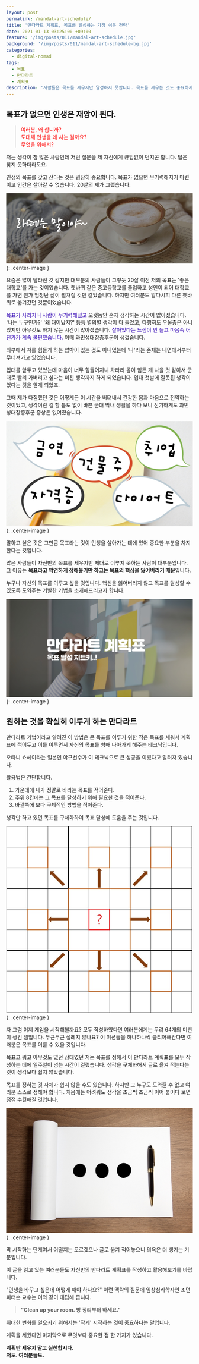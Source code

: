 ```yaml
---
layout: post
permalink: /mandal-art-schedule/
title: '만다라트 계획표, 목표를 달성하는 가장 쉬운 전략'
date: 2021-01-13 03:25:00 +09:00
feature: '/img/posts/011/mandal-art-schedule.jpg'
background: '/img/posts/011/mandal-art-schedule-bg.jpg'
categories:
  - digital-nomad
tags:
  - 목표
  - 만다라트
  - 계획표
description: '사람들은 목표를 세우지만 달성하지 못합니다. 목표를 세우는 것도 중요하지만 달성하기 위한 방법은 더 중요합니다.'
---
```


## 목표가 없으면 인생은 재앙이 된다.

><span style="color:#FF0000;">여러분, 왜 삽니까?<br>
도대체 인생을 왜 사는 걸까요?<br>
무엇을 위해서?</span>

저는 생각이 참 많은 사람인데 저런 질문을 제 자신에게 끊임없이 던지곤 합니다. 답은 찾지 못하더라도요.

인생의 목표를 갖고 산다는 것은 굉장히 중요합니다. 목표가 없으면 무기력해지기 마련이고 인간은 살아갈 수 없습니다. 20살의 제가 그랬습니다.

![라떼](/img/posts/011/latte.jpg){: .center-image }

요즘은 많이 달라진 것 같지만 대부분의 사람들이 그렇듯 20살 이전 저의 목표는 '좋은 대학교'를 가는 것이었습니다. 쳇바퀴 같은 중고등학교를 졸업하고 성인이 되어 대학교를 가면 뭔가 엄청난 삶이 펼쳐질 것만 같았습니다. 하지만 여러분도 알다시피 다른 쳇바퀴로 옮겨갔던 것뿐이었습니다.

<span style="color:#3104B4;">목표가 사라지니 사람이 무기력해졌고</span> 오랫동안 혼자 생각하는 시간이 많아졌습니다. '나는 누구인가?' '왜 태어났지?' 등등 별의별 생각이 다 들었고, 다행히도 우울증은 아니었지만 아무것도 하지 않는 시간이 많아졌습니다. <span style="color:#3104B4;">살아있다는 느낌이 안 들고 마음속 어딘가가 계속 불편했습니다.</span> 이때 과민성대장증후군이 생겼습니다.

외부에서 저를 힘들게 하는 압박이 있는 것도 아니었는데 '나'라는 존재는 내면에서부터 무너져가고 있었습니다.

입대를 앞두고 있었는데 마음이 너무 힘들어지니 차라리 몸이 힘든 게 나을 것 같아서 군대로 빨리 가버리고 싶다는 미친 생각까지 하게 되었습니다. 입대 첫날에 잘못된 생각이었다는 것을 알게 되었죠.

그때 제가 다짐했던 것은 어떻게든 이 시간을 버텨내서 건강한 몸과 마음으로 전역하는 것이었고, 생각이란 걸 할 틈도 없이 바쁜 군대 막내 생활을 하다 보니 신기하게도 과민성대장증후군 증상은 없어졌습니다.

![목표](/img/posts/011/goals.jpg){: .center-image }

말하고 싶은 것은 그만큼 목표라는 것이 인생을 살아가는 데에 있어 중요한 부분을 차지한다는 것입니다.

많은 사람들이 자신만의 목표를 세우지만 제대로 이루지 못하는 사람이 대부분입니다. 그 이유는 **목표라고 막연하게 정해놓기만 하고는 목표의 핵심을 잃어버리기 때문**입니다.

누구나 자신의 목표를 이루고 싶을 것입니다. 핵심을 잃어버리지 않고 목표를 달성할 수 있도록 도와주는 기발한 기법을 소개해드리고자 합니다.

![만다라트](/img/posts/011/mandal-art-schedule.jpg){: .center-image }


## 원하는 것을 확실히 이루게 하는 만다라트

만다라트 기법이라고 알려진 이 방법은 큰 목표를 이루기 위한 작은 목표를 세워서 계획표에 적어두고 이를 이루면서 자신의 목표를 향해 나아가게 해주는 테크닉입니다.

오타니 쇼헤이라는 일본인 야구선수가 이 테크닉으로 큰 성공을 이뤘다고 알려져 있습니다.

활용법은 간단합니다.

1. 가운데에 내가 정말로 바라는 목표를 적어준다.
2. 주위 8칸에는 그 목표를 달성하기 위해 필요한 것을 적어준다.
3. 바깥쪽에 보다 구체적인 방법을 적어준다.

생각만 하고 있던 목표를 구체화하여 목표 달성에 도움을 주는 것입니다.

![계획표](/img/posts/011/mandal.jpg){: .center-image }

자 그럼 이제 게임을 시작해볼까요? 모두 작성하였다면 여러분에게는 무려 64개의 미션이 생긴 셈입니다. 두근두근 설레지 않나요? 이 미션들을 하나하나씩 클리어해간다면 여러분은 목표를 이룰 수 있을 것입니다.

목표고 뭐고 아무것도 없던 상태였던 저는 목표를 정해서 이 만다라트 계획표를 모두 작성하는 데에 일주일이 넘는 시간이 걸렸습니다. 생각을 구체화해서 글로 옮겨 적는다는 것이 생각보다 쉽지 않았습니다.

목표를 정하는 것 자체가 쉽지 않을 수도 있습니다. 하지만 그 누구도 도와줄 수 없고 여러분 스스로 정해야 합니다. 처음에는 어려워도 생각을 조금씩 조금씩 이어 붙이다 보면 점점 수월해질 것입니다.

![내계획표](/img/posts/011/schedule.jpg){: .center-image }

막 시작하는 단계여서 어떨지는 모르겠으나 글로 옮겨 적어놓으니 의욕은 더 생기는 기분입니다.

이 글을 읽고 있는 여러분들도 자신만의 만다라트 계획표를 작성하고 활용해보기를 바랍니다.

"인생을 바꾸고 싶은데 어떻게 해야 하나요?" 이런 맥락의 질문에 임상심리학자인 조던 피터슨 교수는 이와 같이 대답해 줍니다.

> **"Clean up your room. 방 정리부터 하세요."**

위대한 변화를 일으키기 위해서는 '작게' 시작하는 것이 중요하다는 말입니다.

계획을 세웠다면 마지막으로 무엇보다 중요한 점 한 가지가 있습니다.

**계획만 세우지 말고 실천합시다.<br>저도. 여러분들도.**

